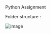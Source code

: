 Python Assignment

Folder structure : 

![image](https://github.com/rohanksingh/Python-Assignment/assets/31317534/91b18d53-13e9-40cb-bf4e-5674cb125764)

